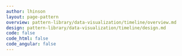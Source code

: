 ```yaml
---
author: lhinson
layout: page-pattern
overview: pattern-library/data-visualization/timeline/overview.md
design: pattern-library/data-visualization/timeline/design.md
code: false
code_html: false
code_angular: false
---
```

